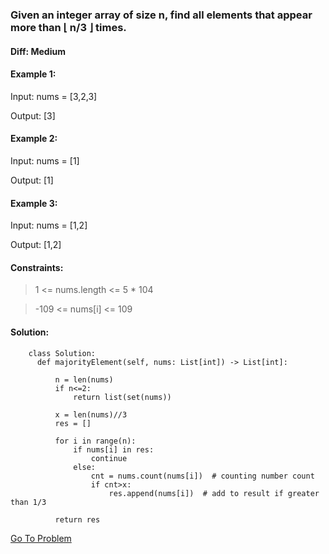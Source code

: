 ### Given an integer array of size n, find all elements that appear more than ⌊ n/3 ⌋ times.

#### Diff: Medium


#### Example 1:

Input: nums = [3,2,3]

Output: [3]

#### Example 2:

Input: nums = [1]

Output: [1]

#### Example 3:

Input: nums = [1,2]

Output: [1,2]
 

#### Constraints:

> 1 <= nums.length <= 5 * 104

> -109 <= nums[i] <= 109

#### Solution:
        class Solution:
          def majorityElement(self, nums: List[int]) -> List[int]:

              n = len(nums)
              if n<=2:
                  return list(set(nums))

              x = len(nums)//3
              res = []

              for i in range(n):
                  if nums[i] in res:
                      continue
                  else:
                      cnt = nums.count(nums[i])  # counting number count
                      if cnt>x:
                          res.append(nums[i])  # add to result if greater than 1/3

              return res
              
          
 [Go To Problem](https://leetcode.com/problems/majority-element-ii/)
